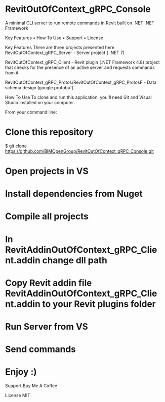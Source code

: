 # RevitOutOfContext_gRPC_Console
A minimal CLI server to run remote commands in Revit built on .NET .NET Framework

Key Features • How To Use • Support • License

Key Features
There are three projects presented here:
RevitOutOfContext_gRPC_Server - Server project ( .NET 7)  

RevitOutOfContext_gRPC_Client - Revit plugin (.NET Framework 4.8) project that checks 
for the presence of an active server and requests commands from it

RevitOutOfContext_gRPC_Protos/RevitOutOfContext_gRPC_ProtosF - Data schema design (google.protobuf) 

How To Use
To clone and run this application, you'll need Git and Visual Studio installed on your computer.

From your command line:

# Clone this repository
$ git clone https://github.com/BIMOpenGroup/RevitOutOfContext_gRPC_Console.git

# Open projects in VS

# Install dependencies from Nuget

# Compile all projects 

# In RevitAddinOutOfContext_gRPC_Client.addin change dll path  
# Copy Revit addin file RevitAddinOutOfContext_gRPC_Client.addin to your Revit plugins folder 

# Run Server from VS

# Send commands 

# Enjoy :)

Support
Buy Me A Coffee

License
MIT